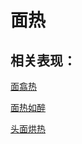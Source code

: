 # 面热## 相关表现：[面翕热](https://zuoye.gmzyh.com/search?key=面翕热)[面热如醉](https://zuoye.gmzyh.com/search?key=面热如醉)[头面烘热](https://zuoye.gmzyh.com/search?key=头面烘热)